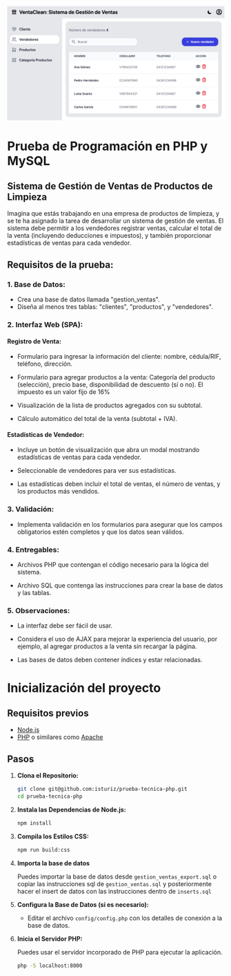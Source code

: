 ![System preview](https://github.com/isturiz/prueba-tecnica-php/blob/main/public/img/preview.png)


# Prueba de Programación en PHP y MySQL
## Sistema de Gestión de Ventas de Productos de Limpieza

Imagina que estás trabajando en una empresa de productos de limpieza, y se te ha asignado la tarea de desarrollar un sistema de gestión de ventas. El sistema debe permitir a los vendedores registrar ventas, calcular el total de la venta (incluyendo deducciones e impuestos), y también proporcionar estadísticas de ventas para cada vendedor.

## Requisitos de la prueba:

### 1. Base de Datos:

- Crea una base de datos llamada "gestion_ventas".
- Diseña al menos tres tablas: "clientes", "productos", y "vendedores".

### 2. Interfaz Web (SPA):

#### Registro de Venta:

- Formulario para ingresar la información del cliente: nombre, cédula/RIF, teléfono, dirección.

- Formulario para agregar productos a la venta: Categoría del producto (selección), precio base, disponibilidad de descuento (sí o no). El impuesto es un valor fijo de 16%

- Visualización de la lista de productos agregados con su subtotal.

- Cálculo automático del total de la venta (subtotal + IVA).

#### Estadísticas de Vendedor:

- Incluye un botón de visualización que abra un modal mostrando estadísticas de ventas para cada vendedor.

- Seleccionable de vendedores para ver sus estadísticas.

- Las estadísticas deben incluir el total de ventas, el número de ventas, y los productos más vendidos.

### 3. Validación:

- Implementa validación en los formularios para asegurar que los campos obligatorios estén completos y que los datos sean válidos.

### 4. Entregables:

- Archivos PHP que contengan el código necesario para la lógica del sistema.

- Archivo SQL que contenga las instrucciones para crear la base de datos y las tablas.

### 5. Observaciones:

- La interfaz debe ser fácil de usar.

- Considera el uso de AJAX para mejorar la experiencia del usuario, por ejemplo, al agregar productos a la venta sin recargar la página.

- Las bases de datos deben contener índices y estar relacionadas.

# Inicialización del proyecto

## Requisitos previos

- [Node.js](https://nodejs.org/)
- [PHP](https://www.php.net/) o similares como [Apache](https://www.apachefriends.org/)

## Pasos

1. **Clona el Repositorio:**

    ```bash
    git clone git@github.com:isturiz/prueba-tecnica-php.git
    cd prueba-tecnica-php
    ```

2. **Instala las Dependencias de Node.js:**

    ```bash
    npm install
    ```

3. **Compila los Estilos CSS:**

    ```bash
    npm run build:css
    ```
4. **Importa la base de datos**

    Puedes importar la base de datos desde `gestion_ventas_export.sql` o copiar las instrucciones sql de `gestion_ventas.sql` y posteriormente hacer el insert de datos con las instrucciones dentro de `inserts.sql`

5. **Configura la Base de Datos (si es necesario):**

   - Editar el archivo `config/config.php` con los detalles de conexión a la base de datos.

6. **Inicia el Servidor PHP:**

    Puedes usar el servidor incorporado de PHP para ejecutar la aplicación.

    ```bash
    php -S localhost:8000
    ```







